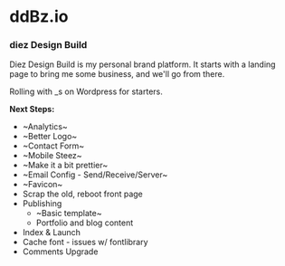 # ddBz.io
### diez Design Build

Diez Design Build is my personal brand platform. It starts with a landing page to bring me some business, and we'll go from there.

Rolling with _s on Wordpress for starters. 

**Next Steps:**
  * ~Analytics~
  * ~Better Logo~
  * ~Contact Form~ 
  * ~Mobile Steez~
  * ~Make it a bit prettier~
  * ~Email Config - Send/Receive/Server~
  * ~Favicon~
  * Scrap the old, reboot front page
  * Publishing 
    * ~Basic template~
    * Portfolio and blog content
  * Index & Launch
  * Cache font - issues w/ fontlibrary
  * Comments Upgrade
